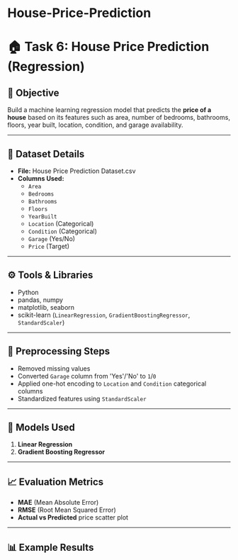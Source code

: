 # House-Price-Prediction
# 🏠 Task 6: House Price Prediction (Regression)

## 📌 Objective
Build a machine learning regression model that predicts the **price of a house** based on its features such as area, number of bedrooms, bathrooms, floors, year built, location, condition, and garage availability.

---

## 📂 Dataset Details
- **File:** House Price Prediction Dataset.csv
- **Columns Used:**
  - `Area`
  - `Bedrooms`
  - `Bathrooms`
  - `Floors`
  - `YearBuilt`
  - `Location` (Categorical)
  - `Condition` (Categorical)
  - `Garage` (Yes/No)
  - `Price` (Target)

---

## ⚙️ Tools & Libraries
- Python
- pandas, numpy
- matplotlib, seaborn
- scikit-learn (`LinearRegression`, `GradientBoostingRegressor`, `StandardScaler`)

---

## 🧹 Preprocessing Steps
- Removed missing values
- Converted `Garage` column from 'Yes'/'No' to `1`/`0`
- Applied one-hot encoding to `Location` and `Condition` categorical columns
- Standardized features using `StandardScaler`

---

## 🤖 Models Used
1. **Linear Regression**
2. **Gradient Boosting Regressor**

---

## 📈 Evaluation Metrics
- **MAE** (Mean Absolute Error)
- **RMSE** (Root Mean Squared Error)
- **Actual vs Predicted** price scatter plot

---

## 📊 Example Results

